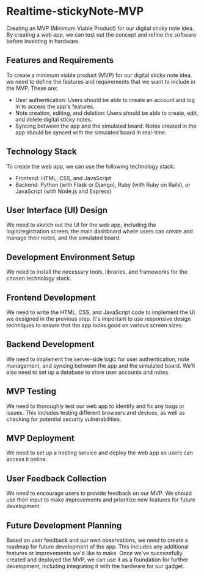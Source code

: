# Realtime-stickyNote-MVP
Creating an MVP (Minimum Viable Product) for our digital sticky note idea. By creating a web app, we can test out the concept and refine the software before investing in hardware.

## Features and Requirements

To create a minimum viable product (MVP) for our digital sticky note idea, we need to define the features and requirements that we want to include in the MVP. These are:

- User authentication: Users should be able to create an account and log in to access the app's features.
- Note creation, editing, and deletion: Users should be able to create, edit, and delete digital sticky notes.
- Syncing between the app and the simulated board: Notes created in the app should be synced with the simulated board in real-time.

## Technology Stack
To create the web app, we can use the following technology stack:

- Frontend: HTML, CSS, and JavaScript
- Backend: Python (with Flask or Django), Ruby (with Ruby on Rails), or JavaScript (with Node.js and Express)

## User Interface (UI) Design

We need to sketch out the UI for the web app, including the login/registration screen, the main dashboard where users can create and manage their notes, and the simulated board.

## Development Environment Setup
We need to install the necessary tools, libraries, and frameworks for the chosen technology stack.

## Frontend Development
We need to write the HTML, CSS, and JavaScript code to implement the UI we designed in the previous step. It's important to use responsive design techniques to ensure that the app looks good on various screen sizes.

## Backend Development
We need to implement the server-side logic for user authentication, note management, and syncing between the app and the simulated board. We'll also need to set up a database to store user accounts and notes.

## MVP Testing
We need to thoroughly test our web app to identify and fix any bugs or issues. This includes testing different browsers and devices, as well as checking for potential security vulnerabilities.

## MVP Deployment
We need to set up a hosting service and deploy the web app so users can access it online.


## User Feedback Collection
We need to encourage users to provide feedback on our MVP. We should use their input to make improvements and prioritize new features for future development.

## Future Development Planning
Based on user feedback and our own observations, we need to create a roadmap for future development of the app. This includes any additional features or improvements we'd like to make. Once we've successfully created and deployed the MVP, we can use it as a foundation for further development, including integrating it with the hardware for our gadget.
